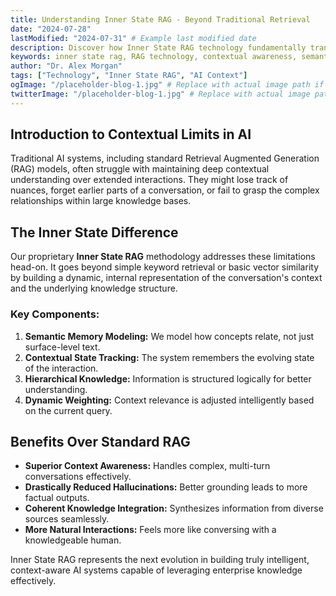 ```yaml
---
title: Understanding Inner State RAG - Beyond Traditional Retrieval
date: "2024-07-28"
lastModified: "2024-07-31" # Example last modified date
description: Discover how Inner State RAG technology fundamentally transforms contextual awareness in AI systems through advanced semantic modeling and state tracking.
keywords: inner state rag, RAG technology, contextual awareness, semantic modeling, AI systems, knowledge retrieval
author: "Dr. Alex Morgan"
tags: ["Technology", "Inner State RAG", "AI Context"]
ogImage: "/placeholder-blog-1.jpg" # Replace with actual image path if available
twitterImage: "/placeholder-blog-1.jpg" # Replace with actual image path if available
---
```


## Introduction to Contextual Limits in AI

Traditional AI systems, including standard Retrieval Augmented Generation (RAG) models, often struggle with maintaining deep contextual understanding over extended interactions. They might lose track of nuances, forget earlier parts of a conversation, or fail to grasp the complex relationships within large knowledge bases.

## The Inner State Difference

Our proprietary **Inner State RAG** methodology addresses these limitations head-on. It goes beyond simple keyword retrieval or basic vector similarity by building a dynamic, internal representation of the conversation's context and the underlying knowledge structure.

### Key Components:

1.  **Semantic Memory Modeling:** We model how concepts relate, not just surface-level text.
2.  **Contextual State Tracking:** The system remembers the evolving state of the interaction.
3.  **Hierarchical Knowledge:** Information is structured logically for better understanding.
4.  **Dynamic Weighting:** Context relevance is adjusted intelligently based on the current query.

## Benefits Over Standard RAG

- **Superior Context Awareness:** Handles complex, multi-turn conversations effectively.
- **Drastically Reduced Hallucinations:** Better grounding leads to more factual outputs.
- **Coherent Knowledge Integration:** Synthesizes information from diverse sources seamlessly.
- **More Natural Interactions:** Feels more like conversing with a knowledgeable human.

Inner State RAG represents the next evolution in building truly intelligent, context-aware AI systems capable of leveraging enterprise knowledge effectively.
